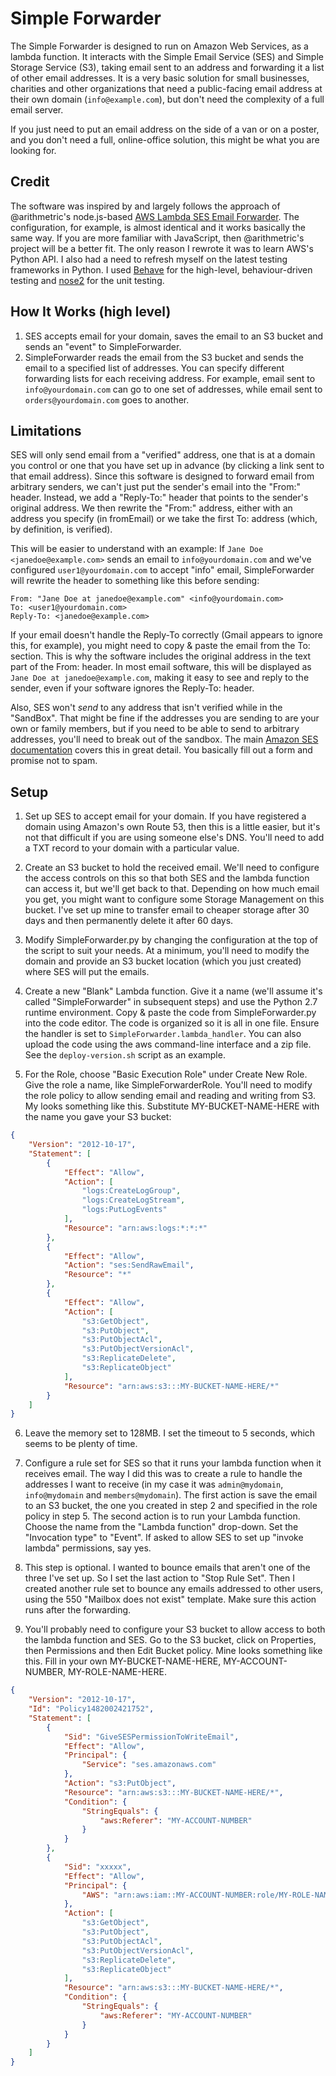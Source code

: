 # Simple Forwarder

The Simple Forwarder is designed to run on Amazon Web Services, as a lambda function. It interacts with the Simple Email Service (SES) and Simple Storage Service (S3), taking email sent to an address and forwarding it a list of other email addresses. It is a very basic solution for small businesses, charities and other organizations that need a public-facing email address at their own domain (`info@example.com`), but don't need the complexity of a full email server.

If you just need to put an email address on the side of a van or on a poster, and you don't need a full, online-office solution, this might be what you are looking for.

## Credit

The software was inspired by and largely follows the approach of @arithmetric's node.js-based [AWS Lambda SES Email Forwarder](https://github.com/arithmetric/aws-lambda-ses-forwarder). The configuration, for example, is almost identical and it works basically the same way. If you are more familiar with JavaScript, then @arithmetric's project will be a better fit. The only reason I rewrote it was to learn AWS's Python API. I also had a need to refresh myself on the latest testing frameworks in Python. I used [Behave](http://pythonhosted.org/behave/) for the high-level, behaviour-driven testing and [nose2](http://nose2.readthedocs.io/en/latest/getting_started.html) for the unit testing.

## How It Works (high level)

1. SES accepts email for your domain, saves the email to an S3 bucket and sends an "event" to SimpleForwarder.
2. SimpleForwarder reads the email from the S3 bucket and sends the email to a specified list of addresses. You can specify different forwarding lists for each receiving address. For example, email sent to `info@yourdomain.com` can go to one set of addresses, while email sent to `orders@yourdomain.com` goes to another.

## Limitations

SES will only send email from a "verified" address, one that is at a domain you control or one that you have set up in advance (by clicking a link sent to that email address). Since this software is designed to forward email from arbitrary senders, we can't just put the sender's email into the "From:" header. Instead, we add a "Reply-To:" header that points to the sender's original address. We then rewrite the "From:" address, either with an address you specify (in fromEmail) or we take the first To: address (which, by definition, is verified). 

This will be easier to understand with an example: If `Jane Doe <janedoe@example.com>` sends an email to `info@yourdomain.com` and we've configured `user1@yourdomain.com` to accept "info" email, SimpleForwarder will rewrite the header to something like this before sending:

```
From: "Jane Doe at janedoe@example.com" <info@yourdomain.com>
To: <user1@yourdomain.com>
Reply-To: <janedoe@example.com>
```

If your email doesn't handle the Reply-To correctly (Gmail appears to ignore this, for example), you might need to copy & paste the email from the To: section. This is why the software includes the original address in the text part of the From: header. In most email software, this will be displayed as `Jane Doe at janedoe@example.com`, making it easy to see and reply to the sender, even if your software ignores the Reply-To: header.

Also, SES won't *send* to any address that isn't verified while in the "SandBox". That might be fine if the addresses you are sending to are your own or family members, but if you need to be able to send to arbitrary addresses, you'll need to break out of the sandbox. The main [Amazon SES documentation](http://docs.aws.amazon.com/ses/latest/DeveloperGuide/Welcome.html) covers this in great detail. You basically fill out a form and promise not to spam.

## Setup

1. Set up SES to accept email for your domain. If you have registered a domain using Amazon's own Route 53, then this is a little easier, but it's not that difficult if you are using someone else's DNS. You'll need to add a TXT record to your domain with a particular value.

2. Create an S3 bucket to hold the received email. We'll need to configure the access controls on this so that both SES and the lambda function can access it, but we'll get back to that. Depending on how much email you get, you might want to configure some Storage Management on this bucket. I've set up mine to transfer email to cheaper storage after 30 days and then permanently delete it after 60 days.

3. Modify SimpleForwarder.py by changing the configuration at the top of the script to suit your needs. At a minimum, you'll need to modify the domain and provide an S3 bucket location (which you just created) where SES will put the emails.

4. Create a new "Blank" Lambda function. Give it a name (we'll assume it's called "SimpleForwarder" in subsequent steps) and use the Python 2.7 runtime environment. Copy & paste the code from SimpleForwarder.py into the code editor. The code is organized so it is all in one file. Ensure the handler is set to `SimpleForwarder.lambda_handler`. You can also upload the code using the aws command-line interface and a zip file. See the `deploy-version.sh` script as an example.

5. For the Role, choose "Basic Execution Role" under Create New Role. Give the role a name, like SimpleForwarderRole. You'll need to modify the role policy to allow sending email and reading and writing from S3. My looks something like this. Substitute MY-BUCKET-NAME-HERE with the name you gave your S3 bucket:

```json
{
    "Version": "2012-10-17",
    "Statement": [
        {
            "Effect": "Allow",
            "Action": [
                "logs:CreateLogGroup",
                "logs:CreateLogStream",
                "logs:PutLogEvents"
            ],
            "Resource": "arn:aws:logs:*:*:*"
        },
        {
            "Effect": "Allow",
            "Action": "ses:SendRawEmail",
            "Resource": "*"
        },
        {
            "Effect": "Allow",
            "Action": [
                "s3:GetObject",
                "s3:PutObject",
				"s3:PutObjectAcl",
				"s3:PutObjectVersionAcl",
				"s3:ReplicateDelete",
				"s3:ReplicateObject"
            ],
            "Resource": "arn:aws:s3:::MY-BUCKET-NAME-HERE/*"
        }
    ]
}
```

6. Leave the memory set to 128MB. I set the timeout to 5 seconds, which seems to be plenty of time. 

7. Configure a rule set for SES so that it runs your lambda function when it receives email. The way I did this was to create a rule to handle the addresses I want to receive (in my case it was `admin@mydomain`, `info@mydomain` and `members@mydomain`). The first action is save the email to an S3 bucket, the one you created in step 2 and specified in the role policy in step 5. The second action is to run your Lambda function. Choose the name from the "Lambda function" drop-down. Set the "Invocation type" to "Event". If asked to allow SES to set up "invoke lambda" permissions, say yes.

8. This step is optional. I wanted to bounce emails that aren't one of the three I've set up. So I set the last action to "Stop Rule Set". Then I created another rule set to bounce any emails addressed to other users, using the 550 "Mailbox does not exist" template. Make sure this action runs after the forwarding.

9. You'll probably need to configure your S3 bucket to allow access to both the lambda function and SES. Go to the S3 bucket, click on Properties, then Permissions and then Edit Bucket policy. Mine looks something like this. Fill in your own MY-BUCKET-NAME-HERE, MY-ACCOUNT-NUMBER, MY-ROLE-NAME-HERE.

```json
{
	"Version": "2012-10-17",
	"Id": "Policy1482002421752",
	"Statement": [
		{
			"Sid": "GiveSESPermissionToWriteEmail",
			"Effect": "Allow",
			"Principal": {
				"Service": "ses.amazonaws.com"
			},
			"Action": "s3:PutObject",
			"Resource": "arn:aws:s3:::MY-BUCKET-NAME-HERE/*",
			"Condition": {
				"StringEquals": {
					"aws:Referer": "MY-ACCOUNT-NUMBER"
				}
			}
		},
		{
			"Sid": "xxxxx",
			"Effect": "Allow",
			"Principal": {
				"AWS": "arn:aws:iam::MY-ACCOUNT-NUMBER:role/MY-ROLE-NAME-HERE"
			},
			"Action": [
				"s3:GetObject",
				"s3:PutObject",
				"s3:PutObjectAcl",
				"s3:PutObjectVersionAcl",
				"s3:ReplicateDelete",
				"s3:ReplicateObject"
			],
			"Resource": "arn:aws:s3:::MY-BUCKET-NAME-HERE/*",
			"Condition": {
				"StringEquals": {
					"aws:Referer": "MY-ACCOUNT-NUMBER"
				}
			}
		}
	]
}
```




